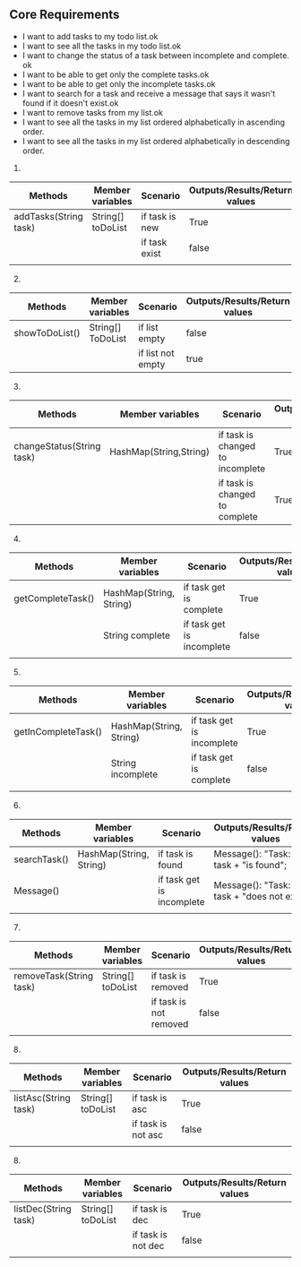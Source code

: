 ## Core Requirements

- I want to add tasks to my todo list.ok
- I want to see all the tasks in my todo list.ok
- I want to change the status of a task between incomplete and complete. ok
- I want to be able to get only the complete tasks.ok
- I want to be able to get only the incomplete tasks.ok
- I want to search for a task and receive a message that says it wasn't found if it doesn't exist.ok
- I want to remove tasks from my list.ok
- I want to see all the tasks in my list ordered alphabetically in ascending order.
- I want to see all the tasks in my list ordered alphabetically in descending order.


1.
| Methods               | Member variables  | Scenario       | Outputs/Results/Return values |
|-----------------------|-------------------|----------------|-------------------------------|
| addTasks(String task) | String[] toDoList | if task is new | True                          |
|                       |                   | if task exist  | false                         |
|                       |                   |                |

2.
| Methods        | Member variables  | Scenario          | Outputs/Results/Return values |
|----------------|-------------------|-------------------|-------------------------------|
| showToDoList() | String[] ToDoList | if list empty     | false                         |
|                |                   | if list not empty | true                          |

3.
| Methods                   | Member variables       | Scenario                         | Outputs/Results/Return values |
|---------------------------|------------------------|----------------------------------|-------------------------------|
| changeStatus(String task) | HashMap(String,String) | if task is changed to incomplete | True                          |
|                           |                        | if task is changed to complete   | True                          |

4.
| Methods           | Member variables        | Scenario                  | Outputs/Results/Return values |
|-------------------|-------------------------|---------------------------|-------------------------------|
| getCompleteTask() | HashMap(String, String) | if task get is complete   | True                          |
|                   | String complete         | if task get is incomplete | false                         |
|                   |                         |                           |

5.
| Methods             | Member variables        | Scenario                  | Outputs/Results/Return values |
|---------------------|-------------------------|---------------------------|-------------------------------|
| getInCompleteTask() | HashMap(String, String) | if task get is incomplete | True                          |
|                     | String incomplete       | if task get is complete   | false                         |
|                     |                         |                           |

6.
| Methods      | Member variables        | Scenario                  | Outputs/Results/Return values                 |
|--------------|-------------------------|---------------------------|-----------------------------------------------|
| searchTask() | HashMap(String, String) | if task is found          | Message(): "Task: " + task + "is found";      |
| Message()    |                         | if task get is incomplete | Message(): "Task: " + task + "does not exist" |
|              |                         |                           |

7.
| Methods                 | Member variables  | Scenario               | Outputs/Results/Return values |
|-------------------------|-------------------|------------------------|-------------------------------|
| removeTask(String task) | String[] toDoList | if task is removed     | True                          |
|                         |                   | if task is not removed | false                         |
|                         |                   |                        |

8.
| Methods              | Member variables  | Scenario           | Outputs/Results/Return values |
|----------------------|-------------------|--------------------|-------------------------------|
| listAsc(String task) | String[] toDoList | if task is asc     | True                          |
|                      |                   | if task is not asc | false                         |
|                      |                   |                    |

8.
| Methods              | Member variables  | Scenario           | Outputs/Results/Return values |
|----------------------|-------------------|--------------------|-------------------------------|
| listDec(String task) | String[] toDoList | if task is dec     | True                          |
|                      |                   | if task is not dec | false                         |
|                      |                   |                    |
